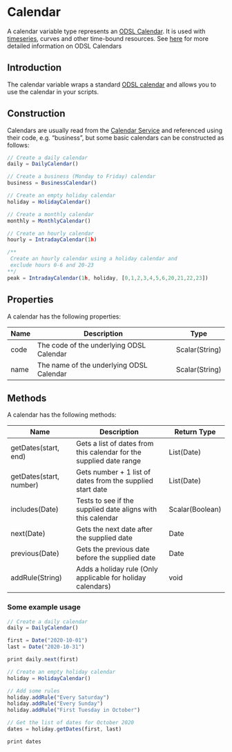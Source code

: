 Calendar
========

A calendar variable type represents an [ODSL Calendar](/docs/product/Developer%20Guides/Calendars/Calendars). It is used with [timeseries](https://opendatadsl.atlassian.net/wiki/spaces/DOCUMENTAT/pages/2785484/TimeSeries), curves and other time-bound resources. See [here](/docs/product/Developer%20Guides/Calendars/Calendars.md) for more detailed information on ODSL Calendars

## Introduction

The calendar variable wraps a standard [ODSL calendar](/docs/product/Developer%20Guides/Calendars/Calendars.md) and allows you to use the calendar in your scripts.

## Construction

Calendars are usually read from the [Calendar Service](https://opendatadsl.atlassian.net/wiki/spaces/DOCUMENTAT/pages/2785559/Calendar+Service) and referenced using their code, e.g. “business”, but some basic calendars can be constructed as follows:
```js
// Create a daily calendar
daily = DailyCalendar()

// Create a business (Monday to Friday) calendar
business = BusinessCalendar()

// Create an empty holiday calendar
holiday = HolidayCalendar()

// Create a monthly calendar
monthly = MonthlyCalendar()

// Create an hourly calendar
hourly = IntradayCalendar(1h)

/** 
 Create an hourly calendar using a holiday calendar and 
 exclude hours 0-6 and 20-23
**/
peak = IntradayCalendar(1h, holiday, [0,1,2,3,4,5,6,20,21,22,23])
```

## Properties

A calendar has the following properties:

|**Name**|**Description**|**Type**|
|-|-|-|
|code|The code of the underlying ODSL Calendar|Scalar(String)|
|name|The name of the underlying ODSL Calendar|Scalar(String)|

## Methods

A calendar has the following methods:

|**Name**|**Description**|**Return Type**|
|-|-|-|
|getDates(start, end)|Gets a list of dates from this calendar for the supplied date range|List(Date)|
|getDates(start, number)|Gets number + 1 list of dates from the supplied start date|List(Date)|
|includes(Date)|Tests to see if the supplied date aligns with this calendar|Scalar(Boolean)|
|next(Date)|Gets the next date after the supplied date|Date|
|previous(Date)|Gets the previous date before the supplied date|Date|
|addRule(String)|Adds a holiday rule (Only applicable for holiday calendars)|void|

### Some example usage

```js
// Create a daily calendar
daily = DailyCalendar()

first = Date("2020-10-01")
last = Date("2020-10-31")

print daily.next(first)

// Create an empty holiday calendar
holiday = HolidayCalendar()

// Add some rules
holiday.addRule("Every Saturday")
holiday.addRule("Every Sunday")
holiday.addRule("First Tuesday in October")

// Get the list of dates for October 2020
dates = holiday.getDates(first, last)

print dates
```
